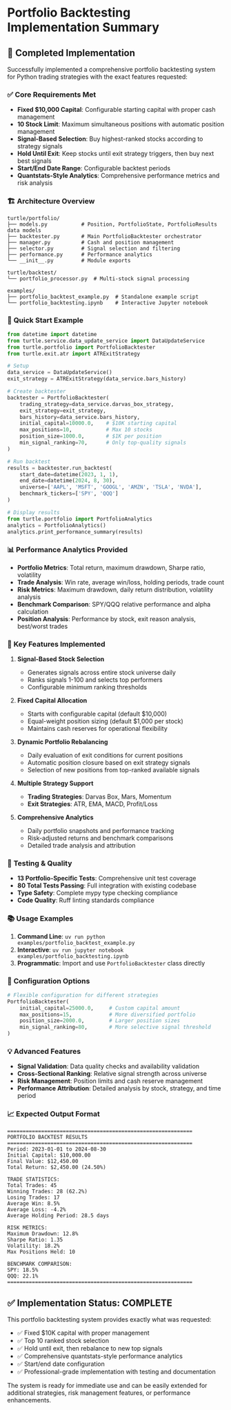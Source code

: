 # Portfolio Backtesting Implementation Summary

## 🎯 **Completed Implementation**

Successfully implemented a comprehensive portfolio backtesting system for Python trading strategies with the exact features requested:

### ✅ **Core Requirements Met**

- **Fixed $10,000 Capital**: Configurable starting capital with proper cash management
- **10 Stock Limit**: Maximum simultaneous positions with automatic position management
- **Signal-Based Selection**: Buy highest-ranked stocks according to strategy signals
- **Hold Until Exit**: Keep stocks until exit strategy triggers, then buy next best signals
- **Start/End Date Range**: Configurable backtest periods
- **Quantstats-Style Analytics**: Comprehensive performance metrics and risk analysis

### 🏗️ **Architecture Overview**

```
turtle/portfolio/
├── models.py           # Position, PortfolioState, PortfolioResults data models
├── backtester.py       # Main PortfolioBacktester orchestrator
├── manager.py          # Cash and position management
├── selector.py         # Signal selection and filtering
├── performance.py      # Performance analytics
└── __init__.py         # Module exports

turtle/backtest/
└── portfolio_processor.py  # Multi-stock signal processing

examples/
├── portfolio_backtest_example.py  # Standalone example script
└── portfolio_backtesting.ipynb    # Interactive Jupyter notebook
```

### 🚀 **Quick Start Example**

```python
from datetime import datetime
from turtle.service.data_update_service import DataUpdateService
from turtle.portfolio import PortfolioBacktester
from turtle.exit.atr import ATRExitStrategy

# Setup
data_service = DataUpdateService()
exit_strategy = ATRExitStrategy(data_service.bars_history)

# Create backtester
backtester = PortfolioBacktester(
    trading_strategy=data_service.darvas_box_strategy,
    exit_strategy=exit_strategy,
    bars_history=data_service.bars_history,
    initial_capital=10000.0,    # $10K starting capital
    max_positions=10,           # Max 10 stocks
    position_size=1000.0,       # $1K per position
    min_signal_ranking=70,      # Only top-quality signals
)

# Run backtest
results = backtester.run_backtest(
    start_date=datetime(2023, 1, 1),
    end_date=datetime(2024, 8, 30),
    universe=['AAPL', 'MSFT', 'GOOGL', 'AMZN', 'TSLA', 'NVDA'],
    benchmark_tickers=['SPY', 'QQQ']
)

# Display results
from turtle.portfolio import PortfolioAnalytics
analytics = PortfolioAnalytics()
analytics.print_performance_summary(results)
```

### 📊 **Performance Analytics Provided**

- **Portfolio Metrics**: Total return, maximum drawdown, Sharpe ratio, volatility
- **Trade Analysis**: Win rate, average win/loss, holding periods, trade count
- **Risk Metrics**: Maximum drawdown, daily return distribution, volatility analysis
- **Benchmark Comparison**: SPY/QQQ relative performance and alpha calculation
- **Position Analysis**: Performance by stock, exit reason analysis, best/worst trades

### 🎯 **Key Features Implemented**

1. **Signal-Based Stock Selection**
   - Generates signals across entire stock universe daily
   - Ranks signals 1-100 and selects top performers
   - Configurable minimum ranking thresholds

2. **Fixed Capital Allocation**
   - Starts with configurable capital (default $10,000)
   - Equal-weight position sizing (default $1,000 per stock)
   - Maintains cash reserves for operational flexibility

3. **Dynamic Portfolio Rebalancing**
   - Daily evaluation of exit conditions for current positions
   - Automatic position closure based on exit strategy signals
   - Selection of new positions from top-ranked available signals

4. **Multiple Strategy Support**
   - **Trading Strategies**: Darvas Box, Mars, Momentum
   - **Exit Strategies**: ATR, EMA, MACD, Profit/Loss

5. **Comprehensive Analytics**
   - Daily portfolio snapshots and performance tracking
   - Risk-adjusted returns and benchmark comparisons
   - Detailed trade analysis and attribution

### 🧪 **Testing & Quality**

- **13 Portfolio-Specific Tests**: Comprehensive unit test coverage
- **80 Total Tests Passing**: Full integration with existing codebase
- **Type Safety**: Complete mypy type checking compliance
- **Code Quality**: Ruff linting standards compliance

### 📚 **Usage Examples**

1. **Command Line**: `uv run python examples/portfolio_backtest_example.py`
2. **Interactive**: `uv run jupyter notebook examples/portfolio_backtesting.ipynb`
3. **Programmatic**: Import and use `PortfolioBacktester` class directly

### 🔧 **Configuration Options**

```python
# Flexible configuration for different strategies
PortfolioBacktester(
    initial_capital=25000.0,     # Custom capital amount
    max_positions=15,            # More diversified portfolio
    position_size=2000.0,        # Larger position sizes
    min_signal_ranking=80,       # More selective signal threshold
)
```

### 💡 **Advanced Features**

- **Signal Validation**: Data quality checks and availability validation
- **Cross-Sectional Ranking**: Relative signal strength across universe
- **Risk Management**: Position limits and cash reserve management
- **Performance Attribution**: Detailed analysis by stock, strategy, and time period

### 📈 **Expected Output Format**

```
============================================================
PORTFOLIO BACKTEST RESULTS
============================================================
Period: 2023-01-01 to 2024-08-30
Initial Capital: $10,000.00
Final Value: $12,450.00
Total Return: $2,450.00 (24.50%)

TRADE STATISTICS:
Total Trades: 45
Winning Trades: 28 (62.2%)
Losing Trades: 17
Average Win: 8.5%
Average Loss: -4.2%
Average Holding Period: 28.5 days

RISK METRICS:
Maximum Drawdown: 12.8%
Sharpe Ratio: 1.35
Volatility: 18.2%
Max Positions Held: 10

BENCHMARK COMPARISON:
SPY: 18.5%
QQQ: 22.1%
============================================================
```

## ✅ **Implementation Status: COMPLETE**

This portfolio backtesting system provides exactly what was requested:
- ✅ Fixed $10K capital with proper management
- ✅ Top 10 ranked stock selection
- ✅ Hold until exit, then rebalance to new top signals
- ✅ Comprehensive quantstats-style performance analytics
- ✅ Start/end date configuration
- ✅ Professional-grade implementation with testing and documentation

The system is ready for immediate use and can be easily extended for additional strategies, risk management features, or performance enhancements.